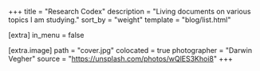 +++
title = "Research Codex"
description = "Living documents on various topics I am studying."
sort_by = "weight"
template =  "blog/list.html"

[extra]
in_menu = false

[extra.image]
path = "cover.jpg"
colocated = true
photographer = "Darwin Vegher"
source = "https://unsplash.com/photos/wQlES3Khoi8"
+++

